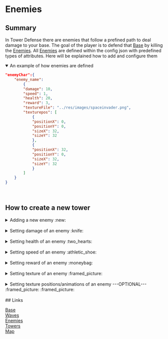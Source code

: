 
# Enemies

## Summary
In Tower Defense there are enemies that follow a prefined path to deal damage to your base. The goal of the player is to defend that [Base](/DaanZVW/TowerDefense/blob/master/res/configfiles/Base.md) by killing the [Enemies](/DaanZVW/TowerDefense/blob/master/res/configfiles/Enemies.md).
All [Enemies](/DaanZVW/TowerDefense/blob/master/res/configfiles/Enemies.md) are defined within the config json with predefined types of attributes. Here will be explained how to add and configure them



<details open>
<summary>An example of how enemies are defined</summary>

```json
"enemyChar":{
    "enemy_name": 
        {
        "damage": 10,
        "speed": 1,
        "health": 20,
        "reward": 3,
        "textureFile": "../res/images/spaceinvader.png",
        "texturepos": [
            {
            "positionX": 0,
            "positionY": 0,
            "sizeX": 32,
            "sizeY": 32
            },
            {
            "positionX": 32,
            "positionY": 0,
            "sizeX": 32,
            "sizeY": 32
            }
        ]
    }
}
```
</details>


<br>

## How to create a new tower


<details>
<summary> 
Adding a new enemy :new:
</summary>

Adding a new enemy can be done by adding a new JSON object to the property "enemyChar" with your own unique name.

```json
"enemyChar":{
    "enemyChar":{
        "otherEnemy":{...},
        "yourEnemy":{...}
    }
}
```
</details>
<br>

<details>
<summary> 
Setting damage of an enemy :knife:
</summary>
Add a propery "damage" and set the value to your desired damage.
<br>

* The default value is 0.
* The value type is float.

```json
"enemyChar":{
    "enemyChar":{
        "otherEnemy":{...},
        "yourEnemy":{
            "damage":10
        }
    }
}
```
</details>
<br>


<details>
<summary> 
Setting health of an enemy :two_hearts:
</summary>
Add a propery "health" and set the value to your desired health.
<br>

* The default value is 0.
* The value type is float.

```json
"enemyChar":{
    "enemyChar":{
        "otherEnemy":{...},
        "yourEnemy":{
            "damage":10,
            "health":10
        }
    }
}
```

</details>
<br>
<details>
<summary> 
Setting speed of an enemy :athletic_shoe:
</summary>

Add a propery "speed" and set the value to your desired speed.
<br>

* Speed is defined in tiles per second.
* The default value is 0.
* The value type is float.

```json
"enemyChar":{
    "enemyChar":{
        "otherEnemy":{...},
        "yourEnemy":{
            "damage":10,
            "health":10,
            "speed": 2
        }
    }
}
```

</details>
<br>


<details>
<summary> 
Setting reward of an enemy :moneybag:
</summary>
Add a propery "health" and set the value to your desired health.
<br>

* The default value is 0.
* The value type is unsigned int.


```json
"enemyChar":{
    "enemyChar":{
        "otherEnemy":{...},
        "yourEnemy":{
            "damage":10,
            "health":10,
            "speed": 2,
            "reward":10
        }
    }
}
```

</details>
<br>

<details>
<summary> 
Setting texture of an enemy :framed_picture:
</summary>
Add a propery "texture" and set the value to your desired texture's filepath.
<br>

* When the program cannot find the texture, the texture will be a white square.
* This does not have a default value and will crash if you don't define it.
* The value type is string.

```json
"enemyChar":{
    "enemyChar":{
        "otherEnemy":{...},
        "yourEnemy":{
            "damage":10,
            "health":10,
            "speed": 2,
            "reward":10,
            "textureFile": "../res/images/spaceinvader.png",
        }
    }
}
```

</details>
<br>

<details>
<summary> 
Setting texture positions/animations of an enemy  ---OPTIONAL--- :framed_picture: :framed_picture:
</summary>
Add a propery "texturePos" and set the value to your desired texture position and or sprites.
<br>

* There is no default value. When this is not defined it uses the full size of the texture.
* The value type is an item containing the x y coordinates and the size.
* When you add multiple items it cycles between them whilst playing.
* The x y coordinates and size are in pixels.

```json
"enemyChar":{
    "otherEnemy":{...},
    "yourEnemy":{
       "damage":10,
        "health":10,
        "speed": 2,
        "reward":10,
        "textureFile": "../res/images/spaceinvader.png",
        "texturepos": [
            {
            "positionX": 0,
            "positionY": 0,
            "sizeX": 32,
            "sizeY": 32
            },
            {
            "positionX": 32,
            "positionY": 0,
            "sizeX": 32,
            "sizeY": 32
            }
        ]
    }
}
```

</details>

<br>
## Links

[Base](/DaanZVW/TowerDefense/blob/master/res/configfiles/Base.md)
<br>
[Waves](/DaanZVW/TowerDefense/blob/master/res/configfiles/Waves.md)
<br>
[Enemies](/DaanZVW/TowerDefense/blob/master/res/configfiles/Enemies.md)
<br>
[Towers](/DaanZVW/TowerDefense/blob/master/res/configfiles/Towers.md)
<br>
[Map](/DaanZVW/TowerDefense/blob/master/res/configfiles/Map.md)

